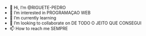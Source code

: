 - 👋 Hi, I’m @RIGUETE-PEDRO
- 👀 I’m interested in PROGRAMAÇAO WEB
- 🌱 I’m currently learning 
- 💞️ I’m looking to collaborate on DE TODO O JEITO QUE CONSEGUI
- 📫 How to reach me SEMPRE

<!---
RIGUETE-PEDRO/RIGUETE-PEDRO is a ✨ special ✨ repository because its `README.md` (this file) appears on your GitHub profile.
You can click the Preview link to take a look at your changes.
--->
